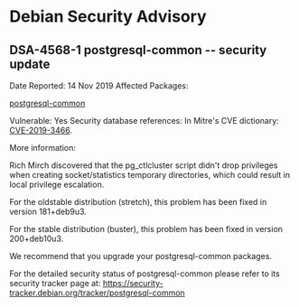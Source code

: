 
Debian Security Advisory
========================


DSA-4568-1 postgresql-common -- security update
-----------------------------------------------



Date Reported:
14 Nov 2019
Affected Packages:

[postgresql-common](https://packages.debian.org/src:postgresql-common)

Vulnerable:
Yes
Security database references:
In Mitre's CVE dictionary: [CVE-2019-3466](https://security-tracker.debian.org/tracker/CVE-2019-3466).  

More information:

Rich Mirch discovered that the pg\_ctlcluster script didn't drop
privileges when creating socket/statistics temporary directories, which
could result in local privilege escalation.


For the oldstable distribution (stretch), this problem has been fixed
in version 181+deb9u3.


For the stable distribution (buster), this problem has been fixed in
version 200+deb10u3.


We recommend that you upgrade your postgresql-common packages.


For the detailed security status of postgresql-common please refer to
its security tracker page at:
<https://security-tracker.debian.org/tracker/postgresql-common>





